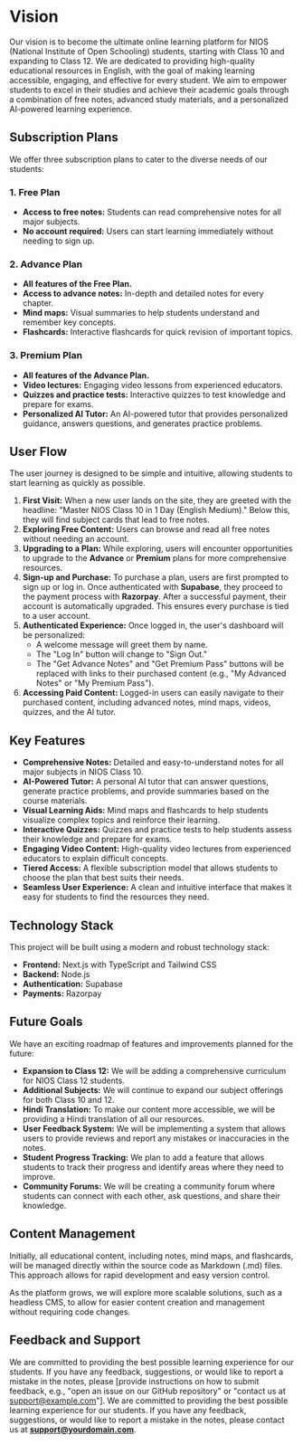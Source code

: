 # Vision

Our vision is to become the ultimate online learning platform for NIOS (National Institute of Open Schooling) students, starting with Class 10 and expanding to Class 12. We are dedicated to providing high-quality educational resources in English, with the goal of making learning accessible, engaging, and effective for every student. We aim to empower students to excel in their studies and achieve their academic goals through a combination of free notes, advanced study materials, and a personalized AI-powered learning experience.

## Subscription Plans

We offer three subscription plans to cater to the diverse needs of our students:

### 1. Free Plan

*   **Access to free notes:** Students can read comprehensive notes for all major subjects.
*   **No account required:** Users can start learning immediately without needing to sign up.

### 2. Advance Plan

*   **All features of the Free Plan.**
*   **Access to advance notes:** In-depth and detailed notes for every chapter.
*   **Mind maps:** Visual summaries to help students understand and remember key concepts.
*   **Flashcards:** Interactive flashcards for quick revision of important topics.

### 3. Premium Plan

*   **All features of the Advance Plan.**
*   **Video lectures:** Engaging video lessons from experienced educators.
*   **Quizzes and practice tests:** Interactive quizzes to test knowledge and prepare for exams.
*   **Personalized AI Tutor:** An AI-powered tutor that provides personalized guidance, answers questions, and generates practice problems.

## User Flow

The user journey is designed to be simple and intuitive, allowing students to start learning as quickly as possible.

1.  **First Visit:** When a new user lands on the site, they are greeted with the headline: "Master NIOS Class 10 in 1 Day (English Medium)." Below this, they will find subject cards that lead to free notes.
2.  **Exploring Free Content:** Users can browse and read all free notes without needing an account.
3.  **Upgrading to a Plan:** While exploring, users will encounter opportunities to upgrade to the **Advance** or **Premium** plans for more comprehensive resources.
4.  **Sign-up and Purchase:** To purchase a plan, users are first prompted to sign up or log in. Once authenticated with **Supabase**, they proceed to the payment process with **Razorpay**. After a successful payment, their account is automatically upgraded. This ensures every purchase is tied to a user account.
5.  **Authenticated Experience:** Once logged in, the user's dashboard will be personalized:
    *   A welcome message will greet them by name.
    *   The "Log In" button will change to "Sign Out."
    *   The "Get Advance Notes" and "Get Premium Pass" buttons will be replaced with links to their purchased content (e.g., "My Advanced Notes" or "My Premium Pass").
6.  **Accessing Paid Content:** Logged-in users can easily navigate to their purchased content, including advanced notes, mind maps, videos, quizzes, and the AI tutor.

## Key Features

*   **Comprehensive Notes:** Detailed and easy-to-understand notes for all major subjects in NIOS Class 10.
*   **AI-Powered Tutor:** A personal AI tutor that can answer questions, generate practice problems, and provide summaries based on the course materials.
*   **Visual Learning Aids:** Mind maps and flashcards to help students visualize complex topics and reinforce their learning.
*   **Interactive Quizzes:** Quizzes and practice tests to help students assess their knowledge and prepare for exams.
*   **Engaging Video Content:** High-quality video lectures from experienced educators to explain difficult concepts.
*   **Tiered Access:** A flexible subscription model that allows students to choose the plan that best suits their needs.
*   **Seamless User Experience:** A clean and intuitive interface that makes it easy for students to find the resources they need.

## Technology Stack

This project will be built using a modern and robust technology stack:

*   **Frontend:** Next.js with TypeScript and Tailwind CSS
*   **Backend:** Node.js
*   **Authentication:** Supabase
*   **Payments:** Razorpay

## Future Goals

We have an exciting roadmap of features and improvements planned for the future:

*   **Expansion to Class 12:** We will be adding a comprehensive curriculum for NIOS Class 12 students.
*   **Additional Subjects:** We will continue to expand our subject offerings for both Class 10 and 12.
*   **Hindi Translation:** To make our content more accessible, we will be providing a Hindi translation of all our resources.
*   **User Feedback System:** We will be implementing a system that allows users to provide reviews and report any mistakes or inaccuracies in the notes.
*   **Student Progress Tracking:** We plan to add a feature that allows students to track their progress and identify areas where they need to improve.
*   **Community Forums:** We will be creating a community forum where students can connect with each other, ask questions, and share their knowledge.

## Content Management

Initially, all educational content, including notes, mind maps, and flashcards, will be managed directly within the source code as Markdown (.md) files. This approach allows for rapid development and easy version control.

As the platform grows, we will explore more scalable solutions, such as a headless CMS, to allow for easier content creation and management without requiring code changes.

## Feedback and Support

We are committed to providing the best possible learning experience for our students. If you have any feedback, suggestions, or would like to report a mistake in the notes, please [provide instructions on how to submit feedback, e.g., "open an issue on our GitHub repository" or "contact us at support@example.com"].
We are committed to providing the best possible learning experience for our students. If you have any feedback, suggestions, or would like to report a mistake in the notes, please contact us at **support@yourdomain.com**.
